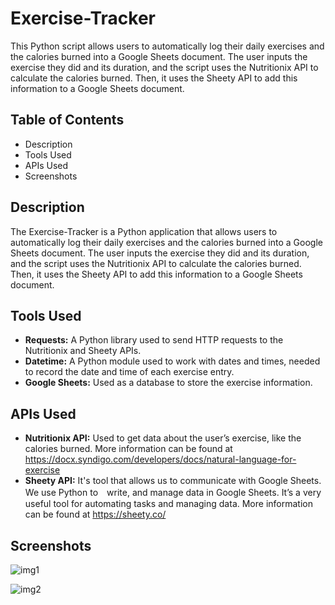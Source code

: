 # Exercise-Tracker

This Python script allows users to automatically log their daily exercises and the calories burned into a Google Sheets document. The user inputs the exercise they did and its duration, and the script uses the Nutritionix API to calculate the calories burned. Then, it uses the Sheety API to add this information to a Google Sheets document.

## Table of Contents
- Description
- Tools Used
- APIs Used
- Screenshots

## Description
The Exercise-Tracker is a Python application that allows users to automatically log their daily exercises and the calories burned into a Google Sheets document. The user inputs the exercise they did and its duration, and the script uses the Nutritionix API to calculate the calories burned. Then, it uses the Sheety API to add this information to a Google Sheets document.


## Tools Used
- **Requests:** A Python library used to send HTTP requests to the Nutritionix and Sheety APIs.
- **Datetime:** A Python module used to work with dates and times, needed to record the date and time of each exercise entry.
- **Google Sheets:** Used as a database to store the exercise information.

## APIs Used
- **Nutritionix API:** Used to get data about the user’s exercise, like the calories burned. More information can be found at  https://docx.syndigo.com/developers/docs/natural-language-for-exercise
- **Sheety API:**  It's tool that allows us to communicate with Google Sheets. We use Python to　write, and manage data in Google Sheets. It’s a very useful tool for automating tasks and managing data. More information can be found at   https://sheety.co/

## Screenshots


![img1](https://github.com/bardack134/Exercise-Tracker-/assets/142977989/746919f4-5f29-4fa1-85e2-acd91a51fcd5)


![img2](https://github.com/bardack134/Exercise-Tracker-/assets/142977989/e1e3bc12-b779-43a7-bdc5-c5d7f0df54a0)
